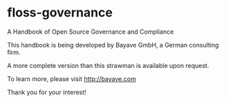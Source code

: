 # floss-governance

A Handbook of Open Source Governance and Compliance

This handbook is being developed by Bayave GmbH, a German consulting firm.

A more complete version than this strawman is available upon request.

To learn more, please visit http://bayave.com

Thank you for your interest!

